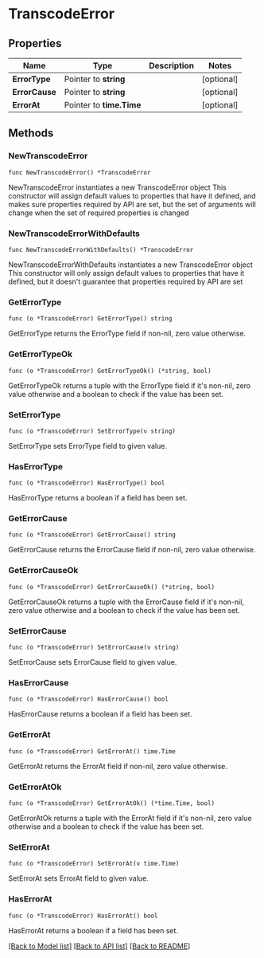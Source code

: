 # TranscodeError

## Properties

Name | Type | Description | Notes
------------ | ------------- | ------------- | -------------
**ErrorType** | Pointer to **string** |  | [optional] 
**ErrorCause** | Pointer to **string** |  | [optional] 
**ErrorAt** | Pointer to **time.Time** |  | [optional] 

## Methods

### NewTranscodeError

`func NewTranscodeError() *TranscodeError`

NewTranscodeError instantiates a new TranscodeError object
This constructor will assign default values to properties that have it defined,
and makes sure properties required by API are set, but the set of arguments
will change when the set of required properties is changed

### NewTranscodeErrorWithDefaults

`func NewTranscodeErrorWithDefaults() *TranscodeError`

NewTranscodeErrorWithDefaults instantiates a new TranscodeError object
This constructor will only assign default values to properties that have it defined,
but it doesn't guarantee that properties required by API are set

### GetErrorType

`func (o *TranscodeError) GetErrorType() string`

GetErrorType returns the ErrorType field if non-nil, zero value otherwise.

### GetErrorTypeOk

`func (o *TranscodeError) GetErrorTypeOk() (*string, bool)`

GetErrorTypeOk returns a tuple with the ErrorType field if it's non-nil, zero value otherwise
and a boolean to check if the value has been set.

### SetErrorType

`func (o *TranscodeError) SetErrorType(v string)`

SetErrorType sets ErrorType field to given value.

### HasErrorType

`func (o *TranscodeError) HasErrorType() bool`

HasErrorType returns a boolean if a field has been set.

### GetErrorCause

`func (o *TranscodeError) GetErrorCause() string`

GetErrorCause returns the ErrorCause field if non-nil, zero value otherwise.

### GetErrorCauseOk

`func (o *TranscodeError) GetErrorCauseOk() (*string, bool)`

GetErrorCauseOk returns a tuple with the ErrorCause field if it's non-nil, zero value otherwise
and a boolean to check if the value has been set.

### SetErrorCause

`func (o *TranscodeError) SetErrorCause(v string)`

SetErrorCause sets ErrorCause field to given value.

### HasErrorCause

`func (o *TranscodeError) HasErrorCause() bool`

HasErrorCause returns a boolean if a field has been set.

### GetErrorAt

`func (o *TranscodeError) GetErrorAt() time.Time`

GetErrorAt returns the ErrorAt field if non-nil, zero value otherwise.

### GetErrorAtOk

`func (o *TranscodeError) GetErrorAtOk() (*time.Time, bool)`

GetErrorAtOk returns a tuple with the ErrorAt field if it's non-nil, zero value otherwise
and a boolean to check if the value has been set.

### SetErrorAt

`func (o *TranscodeError) SetErrorAt(v time.Time)`

SetErrorAt sets ErrorAt field to given value.

### HasErrorAt

`func (o *TranscodeError) HasErrorAt() bool`

HasErrorAt returns a boolean if a field has been set.


[[Back to Model list]](../README.md#documentation-for-models) [[Back to API list]](../README.md#documentation-for-api-endpoints) [[Back to README]](../README.md)


